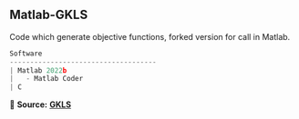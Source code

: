 ## Matlab-GKLS
Code which generate objective functions, forked version for call in Matlab.

```javascript
Software
------------------------------------
| Matlab 2022b
|   - Matlab Coder
| C
```

:bookmark_tabs: **Source:** [**GKLS**](https://github.com/HappyCcccc/GKLS)
